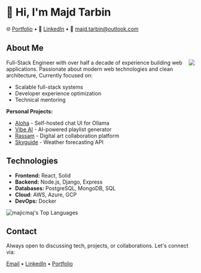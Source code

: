 # 👋 Hi, I'm Majd Tarbin

🌐 [Portfolio](https://majdtarbin.com) • 📌 [LinkedIn](https://linkedin.com/in/majdtarbin) • 💌 [majd.tarbin@outlook.com](mailto:majd.tarbin@outlook.com)

## About Me
<img align="right" src="https://github-readme-stats.vercel.app/api?username=majicmaj&theme=blueberry&show_icons=true&hide_border=true&count_private=true"/>

Full-Stack Engineer with over half a decade of experience building web applications. Passionate about modern web technologies and clean architecture, Currently focused on:
- Scalable full-stack systems
- Developer experience optimization
- Technical mentoring

**Personal Projects:**
- [Aloha](https://github.com/majicmaj/aloha) - Self-hosted chat UI for Ollama
- [Vibe AI](https://Vibeai.netlify.app) - AI-powered playlist generator
- [Rassam](https://Rassam.netlify.app) - Digital art collaboration platform
- [Skyguide](https://www.Skyguide.me) - Weather forecasting API

## Technologies

- **Frontend:** React, Solid  
- **Backend:** Node.js, Django, Express  
- **Databases:** PostgreSQL, MongoDB, SQL
- **Cloud**: AWS, Azure, GCP  
- **DevOps:** Docker

![majicmaj's Top Languages](https://github-readme-stats.vercel.app/api/top-langs/?username=majicmaj&theme=blueberry&show_icons=true&hide_border=true&layout=compact)

## Contact
Always open to discussing tech, projects, or collaborations. Let's connect via:

[Email](mailto:majd.tarbin@outlook.com) • [LinkedIn](https://linkedin.com/in/majdtarbin) • [Portfolio](https://majdtarbin.com/)
